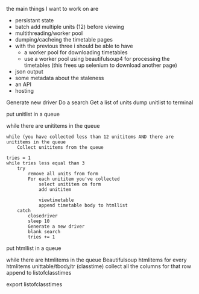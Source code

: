 the main things I want to work on are
- persistant state
- batch add multiple units (12) before viewing
- multithreading/worker pool
- dumping/cacheing the timetable pages
- with the previous three i should be able to have
    - a worker pool for downloading timetables
    - use a worker pool using beautifulsoup4 for processing the timetables (this frees up selenium to download another page)
- json output
- some metadata about the staleness
- an API
- hosting




Generate new driver
Do a search
Get a list of units
dump unitlist to terminal

put unitlist in a queue

while there are unititems in the queue

	while (you have collected less than 12 unititems AND there are unititems in the queue
		Collect unititems from the queue
	
	tries = 1
	while tries less equal than 3
		try
			remove all units from form
			For each unititem you've collected
				select unititem on form
				add unititem
			
				viewtimetable
				append timetable body to htmllist	
		catch
			closedriver
			sleep 10
			Generate a new driver
			blank search
			tries += 1

	
put htmllist in a queue

while there are htmlitems in the queue
	Beautifulsoup htmlitems
	for every htmlitems unittable/tbody/tr (classtime)
		collect all the columns for that row
			append to listofclasstimes

export listofclasstimes 

		
	




